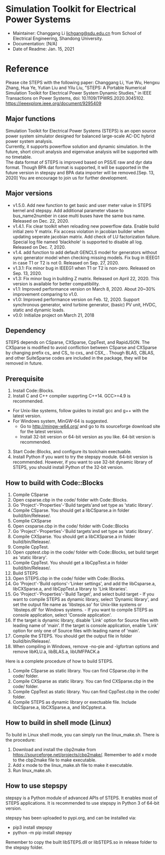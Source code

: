 # Simulation Toolkit for Electrical Power Systems
- Maintainer: Changgang Li <lichgang@sdu.edu.cn> from School of Electrical Engineering, Shandong University.
- Documentation: [N/A]
- Date of Readme: Jan. 15, 2021

# Reference
Please cite STEPS with the following paper:
Changgang Li, Yue Wu, Hengxu Zhang, Hua Ye, Yutian Liu and Yilu Liu, "STEPS: A Portable Numerical Simulation Toolkit for Electrical Power System Dynamic Studies," in IEEE Transactions on Power Systems, doi: 10.1109/TPWRS.2020.3045102.  https://ieeexplore.ieee.org/document/9295409

## Major functions
Simulation Toolkit for Electrical Power Systems (STEPS) is an open source power system simulator designed for balanced large-scale AC-DC hybrid power system analysis.  
Currently, it supports powerflow solution and dynamic simulation. In the future, short circuit analysis and eigenvalue analysis will be supported with no timetable.  
The data format of STEPS is improved based on PSS/E raw and dyr data format. 
Though BPA dat format is supported, it will be supported in the future version in stepspy and BPA data importer will be removed.[Sep. 13, 2020]
You are encourage to join us for further development.

## Major versions
- v1.5.0. Add new function to get basic and user meter value in STEPS kernel and stepspy. Add additional parameter vbase to bus_name2number in case multi buses have the same bus name. Released on Dec. 22, 2020.
- v1.4.1. Fix clear toolkit when reloading new powerflow data. Enable build initial zero Y matrix. Fix access violation in jacobian builder when updating seperate jacobian matrix. Add check of LU factorization failure. Special log file named 'blackhole' is supported to disable all log. Released on Dec. 7, 2020.
- v1.4. add function to add default GENCLS model for generators without sync generator model when checking missing models. Fix bug in IEEEG1 in case T1 or T2 is not 0. Released on Sep. 27, 2020.
- v1.3.1: Fix minor bug in IEEEG1 when T1 or T2 is non-zero. Released on Sep. 13, 2020. 
- v1.3: Fix minor bug in building Z matrix. Released on April 22, 2020. This version is available for better compatibility.
- v1.1: Improved performance version on March 8, 2020. About 20~30% improvement comparing to v1.0.
- v1.0: Improved performance version on Feb. 12, 2020. Support synchronous generator, wind turbine generator, (basic) PV unit, HVDC, static and dynamic loads.
- v0.0: Initialize project on March 21, 2018

## Dependency
STEPS depends on CSparse, CXSparse, CppTest, and RapidJSON. The CXSparse is modified to avoid confliction between CSparse and CXSparse by changing prefix cs_ and CS_ to cxs_ and CSX_ .
Though BLAS, CBLAS, and other SuiteSparse codes are included in the package, they will be removed in future.

## Prerequisite
1. Install Code::Blocks.
2. Install C and C++ compiler supprting C++14. GCC>=4.9 is recommended. 
  - For Unix-like systems, follow guides to install gcc and g++ with the latest version.
  - For Windows system, MinGW-64 is suggested.
    - Go to http://mingw-w64.org/ and go to its sourceforge download site for the latest version.
    - Install 32-bit version or 64-bit version as you like. 64-bit version is recommended.
3. Start Code::Blocks, and configure its toolchain exectuable.
4. Install Python if you want to try the stepspy module. 64-bit version is recommended. However, if you want to use 32-bit dynamic library of STEPS, you should install Python of the 32-bit version.

## How to build with Code::Blocks
1. Compile CSparse
  1. Open csparse.cbp in the code/ folder with Code::Blocks.
  2. Go 'Project'-'Properties'-'Build targets'and set type as 'static library'.
  3. Compile CSparse. You should get a libCSparse.a in folder build/bin/Release/.
2. Complie CXSparse
  1. Open cxsparse.cbp in the code/ folder with Code::Blocks
  2. Go 'Project'-'Properties'-'Build targets'and set type as 'static library'.
  3. Compile CXSparse. You should get a libCXSparse.a in folder build/bin/Release/.
3. Compile CppTest.
  1. Open cpptest.cbp in the code/ folder with Code::Blocks, set build target as 'static library'.
  2. Compile CppTest. You should get a libCppTest.a in folder build/bin/Release/.
4. Build STEPS
  1. Open STEPS.cbp in the code/ folder with Code::Blocks. 
  2. Go 'Project'-'Build options'-'Linker settings', and add the libCsparse.a, libCXSparse.a, and libCppTest.a library to 'Link libraries'.
  3. Go 'Project'-'Properties'-'Build Target', and select build target
    - If you want to compile STEPS as dynamic library, select 'Dynamic library', and set the output file name as 'libsteps.so' for Unix-like systems or 'libsteps.dll' for Windows systems.
    - If you want to compile STEPS as console application, select 'Console application'.
  4. If the target is dynamic library, disable 'Link' option for Source files with leading name of 'main'. If the target is console application, enable 'Link' option for only one of Source files with leading name of 'main'.
  5. Compile the STEPS. You should get the output file in folder build/bin/Release/.
  6. When compiling in Windows, remove -no-pie and -lgfortran options and remove libKLU.a, libBLAS.a, libUMFPACK.a

Here is a complete procedure of how to build STEPS.  
1. Compile CSparse as static library. You can find CSparse.cbp in the code/ folder.
2. Compile CXSparse as static library. You can find CXSparse.cbp in the code/ folder.
3. Compile CppTest as static library. You can find CppTest.cbp in the code/ folder.
4. Compile STEPS as dynamic library or exectuable file. Include libCSparse.a, libCXSparse.a, and libCpptest.a.

## How to build in shell mode (Linux)
To build in Linux shell mode, you can simply run the linux_make.sh. 
There is the procedure:
1. Download and install the cbp2make from https://sourceforge.net/projects/cbp2make/. Remember to add x mode to the cbp2make file to make executable.
2. Add x mode to the linux_make.sh file to make it executable.
3. Run linux_make.sh.

## How to use stepspy
stepspy is a Python module of advanced APIs of STEPS. It enables most of STEPS applications. It is recommended to use stepspy in Python 3 of 64-bit version.

stepspy has been uploaded to pypi.org, and can be installed via:
- pip3 install stepspy 
- python -m pip install stepspy

Remember to copy the built libSTEPS.dll or libSTEPS.so in release folder to the stepspy folder.
